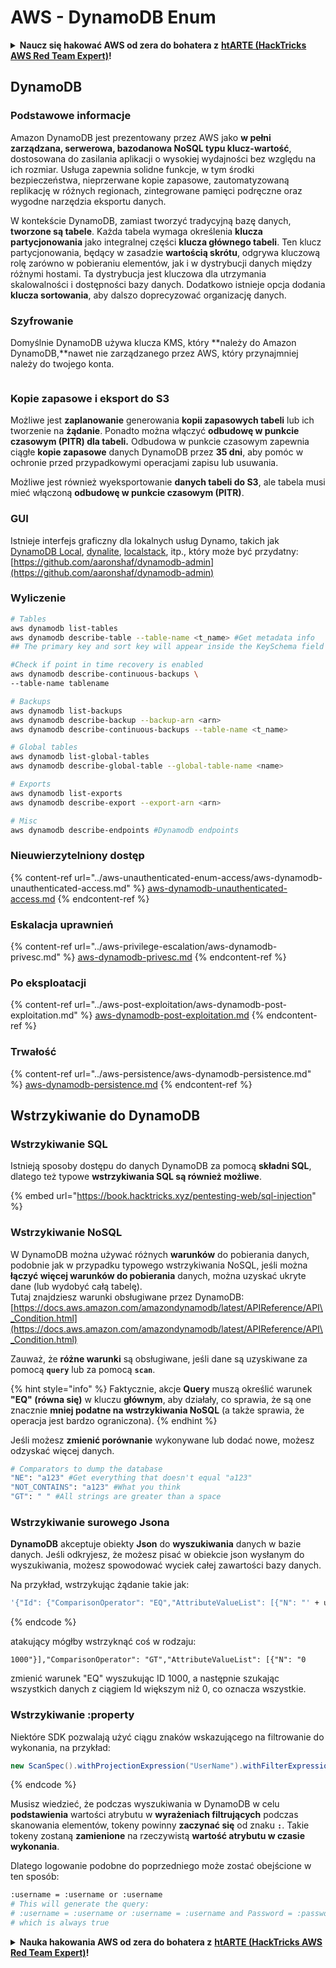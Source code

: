 # AWS - DynamoDB Enum

<details>

<summary><strong>Naucz się hakować AWS od zera do bohatera z</strong> <a href="https://training.hacktricks.xyz/courses/arte"><strong>htARTE (HackTricks AWS Red Team Expert)</strong></a><strong>!</strong></summary>

Inne sposoby wsparcia HackTricks:

* Jeśli chcesz zobaczyć swoją **firmę reklamowaną w HackTricks** lub **pobrać HackTricks w formacie PDF** sprawdź [**PLANY SUBSKRYPCYJNE**](https://github.com/sponsors/carlospolop)!
* Kup [**oficjalne gadżety PEASS & HackTricks**](https://peass.creator-spring.com)
* Odkryj [**Rodzinę PEASS**](https://opensea.io/collection/the-peass-family), naszą kolekcję ekskluzywnych [**NFT**](https://opensea.io/collection/the-peass-family)
* **Dołącz do** 💬 [**grupy Discord**](https://discord.gg/hRep4RUj7f) lub [**grupy telegramowej**](https://t.me/peass) lub **śledź** nas na **Twitterze** 🐦 [**@hacktricks\_live**](https://twitter.com/hacktricks\_live)**.**
* **Podziel się swoimi sztuczkami hakerskimi, przesyłając PR-y do** [**HackTricks**](https://github.com/carlospolop/hacktricks) i [**HackTricks Cloud**](https://github.com/carlospolop/hacktricks-cloud) na GitHubie.

</details>

## DynamoDB

### Podstawowe informacje

Amazon DynamoDB jest prezentowany przez AWS jako **w pełni zarządzana, serwerowa, bazodanowa NoSQL typu klucz-wartość**, dostosowana do zasilania aplikacji o wysokiej wydajności bez względu na ich rozmiar. Usługa zapewnia solidne funkcje, w tym środki bezpieczeństwa, nieprzerwane kopie zapasowe, zautomatyzowaną replikację w różnych regionach, zintegrowane pamięci podręczne oraz wygodne narzędzia eksportu danych.

W kontekście DynamoDB, zamiast tworzyć tradycyjną bazę danych, **tworzone są tabele**. Każda tabela wymaga określenia **klucza partycjonowania** jako integralnej części **klucza głównego tabeli**. Ten klucz partycjonowania, będący w zasadzie **wartością skrótu**, odgrywa kluczową rolę zarówno w pobieraniu elementów, jak i w dystrybucji danych między różnymi hostami. Ta dystrybucja jest kluczowa dla utrzymania skalowalności i dostępności bazy danych. Dodatkowo istnieje opcja dodania **klucza sortowania**, aby dalszo doprecyzować organizację danych.

### Szyfrowanie

Domyślnie DynamoDB używa klucza KMS, który \*\*należy do Amazon DynamoDB,\*\*nawet nie zarządzanego przez AWS, który przynajmniej należy do twojego konta.

<figure><img src="https://lh4.googleusercontent.com/JjtNS7aA-_GRMgZb4v93jWEQJi6DQdUPq0FEpzZPdeyCeNoG05p0NJiV9Zs-ULs_-Tfjmx0W1ZgsE2Ui2ljo7D-1a87Xny-gpLVQO0XmXdFoph9ci1RepbVNwaCe9oPruEZSEDxGTxF5dIv6pW1WpT6kWA=s2048" alt=""><figcaption></figcaption></figure>

### Kopie zapasowe i eksport do S3

Możliwe jest **zaplanowanie** generowania **kopii zapasowych tabeli** lub ich tworzenie na **żądanie**. Ponadto można włączyć **odbudowę w punkcie czasowym (PITR) dla tabeli.** Odbudowa w punkcie czasowym zapewnia ciągłe **kopie zapasowe** danych DynamoDB przez **35 dni**, aby pomóc w ochronie przed przypadkowymi operacjami zapisu lub usuwania.

Możliwe jest również wyeksportowanie **danych tabeli do S3**, ale tabela musi mieć włączoną **odbudowę w punkcie czasowym (PITR)**.

### GUI

Istnieje interfejs graficzny dla lokalnych usług Dynamo, takich jak [DynamoDB Local](https://aws.amazon.com/blogs/aws/dynamodb-local-for-desktop-development/), [dynalite](https://github.com/mhart/dynalite), [localstack](https://github.com/localstack/localstack), itp., który może być przydatny: [https://github.com/aaronshaf/dynamodb-admin](https://github.com/aaronshaf/dynamodb-admin)

### Wyliczenie
```bash
# Tables
aws dynamodb list-tables
aws dynamodb describe-table --table-name <t_name> #Get metadata info
## The primary key and sort key will appear inside the KeySchema field

#Check if point in time recovery is enabled
aws dynamodb describe-continuous-backups \
--table-name tablename

# Backups
aws dynamodb list-backups
aws dynamodb describe-backup --backup-arn <arn>
aws dynamodb describe-continuous-backups --table-name <t_name>

# Global tables
aws dynamodb list-global-tables
aws dynamodb describe-global-table --global-table-name <name>

# Exports
aws dynamodb list-exports
aws dynamodb describe-export --export-arn <arn>

# Misc
aws dynamodb describe-endpoints #Dynamodb endpoints
```
### Nieuwierzytelniony dostęp

{% content-ref url="../aws-unauthenticated-enum-access/aws-dynamodb-unauthenticated-access.md" %}
[aws-dynamodb-unauthenticated-access.md](../aws-unauthenticated-enum-access/aws-dynamodb-unauthenticated-access.md)
{% endcontent-ref %}

### Eskalacja uprawnień

{% content-ref url="../aws-privilege-escalation/aws-dynamodb-privesc.md" %}
[aws-dynamodb-privesc.md](../aws-privilege-escalation/aws-dynamodb-privesc.md)
{% endcontent-ref %}

### Po eksploatacji

{% content-ref url="../aws-post-exploitation/aws-dynamodb-post-exploitation.md" %}
[aws-dynamodb-post-exploitation.md](../aws-post-exploitation/aws-dynamodb-post-exploitation.md)
{% endcontent-ref %}

### Trwałość

{% content-ref url="../aws-persistence/aws-dynamodb-persistence.md" %}
[aws-dynamodb-persistence.md](../aws-persistence/aws-dynamodb-persistence.md)
{% endcontent-ref %}

## Wstrzykiwanie do DynamoDB

### Wstrzykiwanie SQL

Istnieją sposoby dostępu do danych DynamoDB za pomocą **składni SQL**, dlatego też typowe **wstrzykiwania SQL są również możliwe**.

{% embed url="https://book.hacktricks.xyz/pentesting-web/sql-injection" %}

### Wstrzykiwanie NoSQL

W DynamoDB można używać różnych **warunków** do pobierania danych, podobnie jak w przypadku typowego wstrzykiwania NoSQL, jeśli można **łączyć więcej warunków do pobierania** danych, można uzyskać ukryte dane (lub wydobyć całą tabelę).\
Tutaj znajdziesz warunki obsługiwane przez DynamoDB: [https://docs.aws.amazon.com/amazondynamodb/latest/APIReference/API\_Condition.html](https://docs.aws.amazon.com/amazondynamodb/latest/APIReference/API\_Condition.html)

Zauważ, że **różne warunki** są obsługiwane, jeśli dane są uzyskiwane za pomocą **`query`** lub za pomocą **`scan`**.

{% hint style="info" %}
Faktycznie, akcje **Query** muszą określić warunek **"EQ" (równa się)** w kluczu **głównym**, aby działały, co sprawia, że są one znacznie **mniej podatne na wstrzykiwania NoSQL** (a także sprawia, że operacja jest bardzo ograniczona).
{% endhint %}

Jeśli możesz **zmienić porównanie** wykonywane lub dodać nowe, możesz odzyskać więcej danych.
```bash
# Comparators to dump the database
"NE": "a123" #Get everything that doesn't equal "a123"
"NOT_CONTAINS": "a123" #What you think
"GT": " " #All strings are greater than a space
```
### Wstrzykiwanie surowego Jsona

**DynamoDB** akceptuje obiekty **Json** do **wyszukiwania** danych w bazie danych. Jeśli odkryjesz, że możesz pisać w obiekcie json wysłanym do wyszukiwania, możesz spowodować wyciek całej zawartości bazy danych.

Na przykład, wstrzykując żądanie takie jak:
```bash
'{"Id": {"ComparisonOperator": "EQ","AttributeValueList": [{"N": "' + user_input + '"}]}}'
```
{% endcode %}

atakujący mógłby wstrzyknąć coś w rodzaju:

`1000"}],"ComparisonOperator": "GT","AttributeValueList": [{"N": "0`

zmienić warunek "EQ" wyszukując ID 1000, a następnie szukając wszystkich danych z ciągiem Id większym niż 0, co oznacza wszystkie.

### Wstrzykiwanie :property

Niektóre SDK pozwalają użyć ciągu znaków wskazującego na filtrowanie do wykonania, na przykład:
```java
new ScanSpec().withProjectionExpression("UserName").withFilterExpression(user_input+" = :username and Password = :password").withValueMap(valueMap)
```
{% endcode %}

Musisz wiedzieć, że podczas wyszukiwania w DynamoDB w celu **podstawienia** wartości atrybutu w **wyrażeniach filtrujących** podczas skanowania elementów, tokeny powinny **zaczynać się** od znaku **`:`**. Takie tokeny zostaną **zamienione** na rzeczywistą **wartość atrybutu w czasie wykonania**.

Dlatego logowanie podobne do poprzedniego może zostać obejścione w ten sposób:
```bash
:username = :username or :username
# This will generate the query:
# :username = :username or :username = :username and Password = :password
# which is always true
```
<details>

<summary><strong>Nauka hakowania AWS od zera do bohatera z</strong> <a href="https://training.hacktricks.xyz/courses/arte"><strong>htARTE (HackTricks AWS Red Team Expert)</strong></a><strong>!</strong></summary>

Inne sposoby wsparcia HackTricks:

* Jeśli chcesz zobaczyć swoją **firmę reklamowaną na HackTricks** lub **pobrać HackTricks w formacie PDF**, sprawdź [**PLANY SUBSKRYPCYJNE**](https://github.com/sponsors/carlospolop)!
* Kup [**oficjalne gadżety PEASS & HackTricks**](https://peass.creator-spring.com)
* Odkryj [**Rodzinę PEASS**](https://opensea.io/collection/the-peass-family), naszą kolekcję ekskluzywnych [**NFT**](https://opensea.io/collection/the-peass-family)
* **Dołącz do** 💬 [**grupy Discord**](https://discord.gg/hRep4RUj7f) lub [**grupy telegramowej**](https://t.me/peass) lub **śledź** nas na **Twitterze** 🐦 [**@hacktricks\_live**](https://twitter.com/hacktricks\_live)**.**
* **Podziel się swoimi sztuczkami hakowania, przesyłając PR-y do** [**HackTricks**](https://github.com/carlospolop/hacktricks) i [**HackTricks Cloud**](https://github.com/carlospolop/hacktricks-cloud) github repos.

</details>

